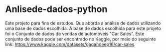 # Anlisede-dados-python

Este projeto para fins de estudos. Que aborda a análise de dados utilizando uma base de dados escolhida. A base de dados escolhida para este projeto foi o Conjunto de dados de vendas de automóveis "Car Sales". Este conjunto de dados pode ser encontrado no Kaggle, por meio do seguinte link: https://www.kaggle.com/datasets/gagandeep16/car-sales.


